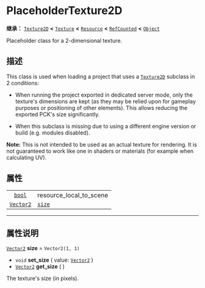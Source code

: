 <!-- ⚠ 请勿编辑本文件 ⚠ -->
<!-- 本文档使用脚本从 WeDot 引擎源码仓库生成。 -->
<!-- 生成脚本：https://github.com/WeDot-Engine/WeDot/tree/4.3/doc/tools/make_md.py； -->
<!-- 原文件：https://github.com/WeDot-Engine/WeDot/tree/4.3/doc/classes/PlaceholderTexture2D.xml。 -->

<div id="_class_placeholdertexture2d"></div>

# PlaceholderTexture2D

**继承：** [`Texture2D`](class_texture2d.md) **<** [`Texture`](class_texture.md) **<** [`Resource`](class_resource.md) **<** [`RefCounted`](class_refcounted.md) **<** [`Object`](class_object.md)

Placeholder class for a 2-dimensional texture.

## 描述

This class is used when loading a project that uses a [`Texture2D`](class_texture2d.md) subclass in 2 conditions:

- When running the project exported in dedicated server mode, only the texture's dimensions are kept (as they may be relied upon for gameplay purposes or positioning of other elements). This allows reducing the exported PCK's size significantly.

- When this subclass is missing due to using a different engine version or build (e.g. modules disabled).

 **Note:** This is not intended to be used as an actual texture for rendering. It is not guaranteed to work like one in shaders or materials (for example when calculating UV).

## 属性

|||
|:-:|:--|
| [`bool`](class_bool.md)       | resource_local_to_scene                                                          | ``false`` (overrides [`Resource`](class_resource.md#class_resource_property_resource_local_to_scene)) |
| [`Vector2`](class_vector2.md) | [`size`](class_placeholdertexture2d.md#class_placeholdertexture2d_property_size) | ``Vector2(1, 1)``                                                                                     |

<!-- rst-class:: classref-section-separator -->

---

## 属性说明

<div id="_class_placeholdertexture2d_property_size"></div>

[`Vector2`](class_vector2.md) **size** = ``Vector2(1, 1)`` <div id="class_placeholdertexture2d_property_size"></div>

- `void` **set_size** ( value: [`Vector2`](class_vector2.md) )
- [`Vector2`](class_vector2.md) **get_size** ( )

The texture's size (in pixels).

[^virtual]: 本方法通常需要用户覆盖才能生效。
[^const]: 本方法无副作用，不会修改该实例的任何成员变量。
[^vararg]: 本方法除了能接受在此处描述的参数外，还能够继续接受任意数量的参数。
[^constructor]: 本方法用于构造某个类型。
[^static]: 调用本方法无需实例，可直接使用类名进行调用。
[^operator]: 本方法描述的是使用本类型作为左操作数的有效运算符。
[^bitfield]: 这个值是由下列位标志构成位掩码的整数。
[^void]: 无返回值。
